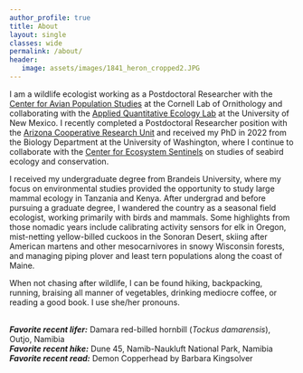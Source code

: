 ```yaml
---
author_profile: true
title: About
layout: single
classes: wide
permalink: /about/
header:
   image: assets/images/1841_heron_cropped2.JPG
---
```


I am a wildlife ecologist working as a Postdoctoral Researcher with the [Center for Avian Population Studies](https://www.birds.cornell.edu/home/center-for-avian-population-studies/) at the Cornell Lab of Ornithology
and collaborating with the [Applied Quantitative Ecology Lab](https://gavinmjones.com/) at the University of New Mexico.
I recently completed a Postdoctoral Researcher position with the [Arizona Cooperative Research Unit](https://www1.usgs.gov/coopunits/unit/Arizona) and 
received my PhD in 2022 from the Biology Department at the University of Washington, where I continue to collaborate with the [Center for Ecosystem Sentinels](https://ecosystemsentinels.org/) on studies of seabird ecology and conservation.

I received my undergraduate degree from Brandeis University, where my focus on environmental studies
provided the opportunity to study large mammal ecology in Tanzania and Kenya. 
After undergrad and before pursuing a graduate degree, I wandered the country as a seasonal field ecologist, 
working primarily with birds and mammals. Some highlights from those nomadic years include calibrating
activity sensors for elk in Oregon, mist-netting yellow-billed cuckoos in the Sonoran Desert, skiing
after American martens and other mesocarnivores in snowy Wisconsin forests, and managing piping plover
and least tern populations along the coast of Maine.

When not chasing after wildlife, I can be found hiking, backpacking, running, braising all manner of vegetables, drinking mediocre coffee, or reading a good book. I use she/her pronouns.
<br>
<br>


___Favorite recent lifer:___ Damara red-billed hornbill (_Tockus damarensis_), Outjo, Namibia <br>
___Favorite recent hike:___ Dune 45, Namib-Naukluft National Park, Namibia <br>
___Favorite recent read:___ Demon Copperhead by Barbara Kingsolver <br>
<br>
